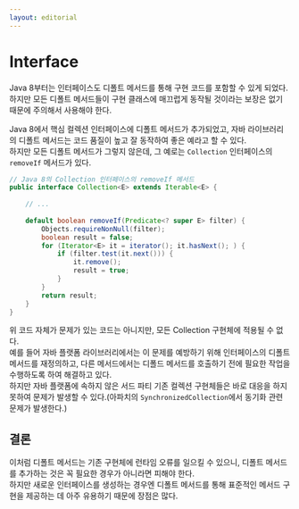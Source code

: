 ```yaml
---
layout: editorial
---
```


# Interface

Java 8부터는 인터페이스도 디폴트 메서드를 통해 구현 코드를 포함할 수 있게 되었다.  
하지만 모든 디폴트 메서드들이 구현 클래스에 매끄럽게 동작될 것이라는 보장은 없기 때문에 주의해서 사용해야 한다.

Java 8에서 핵심 컬렉션 인터페이스에 디폴트 메서드가 추가되었고, 자바 라이브러리의 디폴트 메서드는 코드 품질이 높고 잘 동작하여 좋은 예라고 할 수 있다.  
하지만 모든 디폴트 메서드가 그렇지 않은데, 그 예로는 `Collection` 인터페이스의 `removeIf` 메서드가 있다.

```java
// Java 8의 Collection 인터페이스의 removeIf 메서드
public interface Collection<E> extends Iterable<E> {
    
    // ...
    
    default boolean removeIf(Predicate<? super E> filter) {
        Objects.requireNonNull(filter);
        boolean result = false;
        for (Iterator<E> it = iterator(); it.hasNext(); ) {
            if (filter.test(it.next())) {
                it.remove();
                result = true;
            }
        }
        return result;
    }
}
```

위 코드 자체가 문제가 있는 코드는 아니지만, 모든 Collection 구현체에 적용될 수 없다.  
예를 들어 자바 플랫폼 라이브러리에서는 이 문제를 예방하기 위해 인터페이스의 디폴트 메서드를 재정의하고, 다른 메서드에서는 디폴드 메서드를 호출하기 전에 필요한 작업을 수행하도록 하여 해결하고 있다.  
하지만 자바 플랫폼에 속하지 않은 서드 파티 기존 컬렉션 구현체들은 바로 대응을 하지 못하여 문제가 발생할 수 있다.(아파치의 `SynchronizedCollection`에서 동기화 관련 문제가 발생한다.)  

## 결론

이처럼 디폴트 메서드는 기존 구현체에 런타임 오류를 일으킬 수 있으니, 디폴트 메서드를 추가하는 것은 꼭 필요한 경우가 아니라면 피해야 한다.  
하지만 새로운 인터페이스를 생성하는 경우엔 디폴트 메서드를 통해 표준적인 메서드 구현을 제공하는 데 아주 유용하기 때문에 장점은 많다.